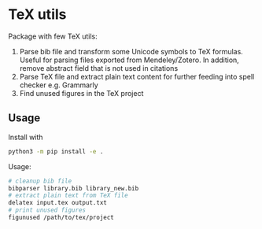# TeX utils

Package with few TeX utils:
1. Parse bib file and transform some Unicode symbols to TeX formulas. Useful for parsing files exported from Mendeley/Zotero. In addition, remove abstract field that is not used in citations 
2. Parse TeX file and extract plain text content for further feeding into spell checker e.g. Grammarly
3. Find unused figures in the TeX project

## Usage

Install with 
```bash
python3 -m pip install -e .
```

Usage:
```bash
# cleanup bib file
bibparser library.bib library_new.bib
# extract plain text from TeX file
delatex input.tex output.txt 
# print unused figures
figunused /path/to/tex/project 
```
